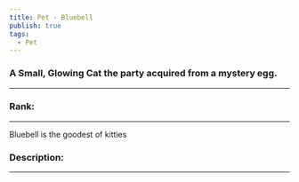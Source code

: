 ```yaml
---
title: Pet - Bluebell
publish: true
tags:
  - Pet
---
```

### A Small, Glowing Cat the party acquired from a mystery egg.
---
### Rank:
---
Bluebell is the goodest of kitties

### Description:
---
